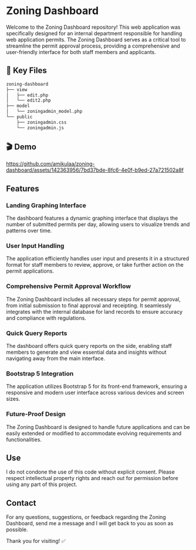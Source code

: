 # Zoning Dashboard

Welcome to the Zoning Dashboard repository! This web application was specifically designed for an internal department responsible for handling web application permits. The Zoning Dashboard serves as a critical tool to streamline the permit approval process, providing a comprehensive and user-friendly interface for both staff members and applicants.
 
## 📌 Key Files
```md
zoning-dashboard
├── view
│   ├── edit.php
│   └── edit2.php
├── model
│   └── zoningadmin_model.php
└── public
    ├── zoningadmin.css
    └── zoningadmin.js
```

## 🎬 Demo
https://github.com/amikulaa/zoning-dashboard/assets/142363956/7bd37bde-8fc6-4e0f-b9ed-27a721502a8f

## Features

### Landing Graphing Interface
The dashboard features a dynamic graphing interface that displays the number of submitted permits per day, allowing users to visualize trends and patterns over time.

### User Input Handling
The application efficiently handles user input and presents it in a structured format for staff members to review, approve, or take further action on the permit applications.

### Comprehensive Permit Approval Workflow
The Zoning Dashboard includes all necessary steps for permit approval, from initial submission to final approval and receipting. It seamlessly integrates with the internal database for land records to ensure accuracy and compliance with regulations.

### Quick Query Reports
The dashboard offers quick query reports on the side, enabling staff members to generate and view essential data and insights without navigating away from the main interface.

### Bootstrap 5 Integration
The application utilizes Bootstrap 5 for its front-end framework, ensuring a responsive and modern user interface across various devices and screen sizes.

### Future-Proof Design
The Zoning Dashboard is designed to handle future applications and can be easily extended or modified to accommodate evolving requirements and functionalities.

## Use
I do not condone the use of this code without explicit consent. Please respect intellectual property rights and reach out for permission before using any part of this project.

## Contact
For any questions, suggestions, or feedback regarding the Zoning Dashboard, send me a message and I will get back to you as soon as possible.

Thank you for visiting! ✅
